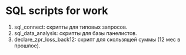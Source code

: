 # SQL scripts for work 
 
1. sql_connect: скрипты для типовых запросов.
2. sql_data_analysis: скрипты для базы панелистов. 
3. declare_zpr_loss_back12: скрипт для скользящей суммы (12 мес в прошлое).